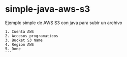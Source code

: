 # simple-java-aws-s3

Ejemplo simple de AWS S3 con java para subir un archivo

````
1. Cuenta AWS
2. Accesos programaticos
3. Bucket S3 Name
4. Region AWS
5. Done
```
